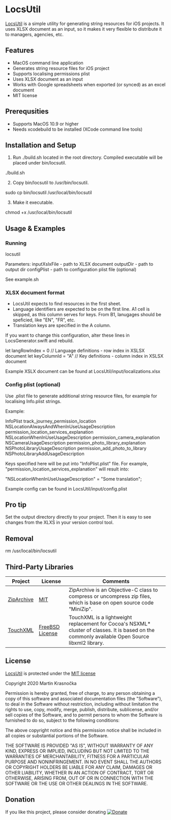 # LocsUtil

[LocsUtil](https://github.com/martinkrasnocka/LocsUtil) is a simple utility for generating string resources for iOS projects. It uses XLSX document as an input, so it makes it very flexible to distribute it to managers, agencies, etc.

## Features

- MacOS command line application
- Generates string resource files for iOS project
- Supports localising permissions plist
- Uses XLSX document as an input
- Works with Google spreadsheets when exported (or synced) as an excel document
- MIT license

## Prerequsities
- Supports MacOS 10.9 or higher
- Needs xcodebuild to be installed (XCode command line tools)

## Installation and Setup

1. Run ./build.sh located in the root directory. Compiled executable will be placed under bin/locsutil.

<cd into project root directory>
./build.sh

2. Copy bin/locsutil to /usr/bin/locsutil.

sudo cp bin/locsutil /usr/local/bin/locsutil

3. Make it executable.

chmod +x /usr/local/bin/locsutil


## Usage & Examples

### Running

locsutil <inputXslxFile> <outputDir> <configPlist>

Parameters:
    inputXslxFile - path to XLSX document
    outputDir - path to output dir
    configPlist - path to configuration plist file (optional)

See example.sh

### XLSX document format
- LocsUtil expects to find resources in the first sheet.
- Language identifiers are expected to be on the first line. A1 cell is skipped, as this column serves for keys. From B1, lanugages should be speficied, like "EN", "FR", etc.
- Translation keys are specified in the A column.

If you want to change this configuration, alter these lines in LocsGenerator.swift and rebuild.

let langRowIndex = 0 // Language definitions - row index in XSLSX document
let keyColumnId = "A" // Key definitions - column index in XSLSX document

Example XSLX document can be found at LocsUtil/input/localizations.xlsx

### Config plist (optional)
Use .plist file to generate additional string resource files, for example for localising Info.plist strings.

Example:

<?xml version="1.0" encoding="UTF-8"?>
<!DOCTYPE plist PUBLIC "-//Apple//DTD PLIST 1.0//EN" "http://www.apple.com/DTDs/PropertyList-1.0.dtd">
<plist version="1.0">
<dict>
    <key>InfoPlist</key>
    <dict>
        <key>track_journey_permission_location</key>
        <string>NSLocationAlwaysAndWhenInUseUsageDescription</string>
        <key>permission_location_services_explanation</key>
        <string>NSLocationWhenInUseUsageDescription</string>
        <key>permission_camera_explanation</key>
        <string>NSCameraUsageDescription</string>
        <key>permission_photo_library_explanation</key>
        <string>NSPhotoLibraryUsageDescription</string>
        <key>permission_add_photo_to_library</key>
        <string>NSPhotoLibraryAddUsageDescription</string>
    </dict>
</dict>
</plist>

Keys specified here will be put into "InfoPlist.plist" file. For example, "permission_location_services_explanation" will result into:

"NSLocationWhenInUseUsageDescription" = "Some translation";

Example config can be found in LocsUtil/input/config.plist

## Pro tip
Set the output directory directly to your project. Then it is easy to see changes from the XLXS in your version control tool.

## Removal

rm /usr/local/bin/locsutil


## Third-Party Libraries

|Project|License|Comments|
|-|-|-|
|[ZipArchive](https://code.google.com/archive/p/ziparchive/)|[MIT](http://www.opensource.org/licenses/mit-license.php)|ZipArchive is an Objective-C class to compress or uncompress zip files, which is base on open source code "MiniZip".|
[TouchXML](https://github.com/TouchCode/TouchXML)|[FreeBSD License](https://www.freebsd.org/copyright/freebsd-license.html)|TouchXML is a lightweight replacement for Cocoa's NSXML* cluster of classes. It is based on the commonly available Open Source libxml2 library.|

## License

[LocsUtil](https://github.com/martinkrasnocka/LocsUtil) is protected under the [MIT license](http://www.opensource.org/licenses/mit-license.php)

Copyright 2020 Martin Krasnočka

Permission is hereby granted, free of charge, to any person obtaining a copy of this software and associated documentation files (the "Software"), to deal in the Software without restriction, including without limitation the rights to use, copy, modify, merge, publish, distribute, sublicense, and/or sell copies of the Software, and to permit persons to whom the Software is furnished to do so, subject to the following conditions:

The above copyright notice and this permission notice shall be included in all copies or substantial portions of the Software.

THE SOFTWARE IS PROVIDED "AS IS", WITHOUT WARRANTY OF ANY KIND, EXPRESS OR IMPLIED, INCLUDING BUT NOT LIMITED TO THE WARRANTIES OF MERCHANTABILITY, FITNESS FOR A PARTICULAR PURPOSE AND NONINFRINGEMENT. IN NO EVENT SHALL THE AUTHORS OR COPYRIGHT HOLDERS BE LIABLE FOR ANY CLAIM, DAMAGES OR OTHER LIABILITY, WHETHER IN AN ACTION OF CONTRACT, TORT OR OTHERWISE, ARISING FROM, OUT OF OR IN CONNECTION WITH THE SOFTWARE OR THE USE OR OTHER DEALINGS IN THE SOFTWARE.

## Donation

If you like this project, please consider donating [![Donate](https://img.shields.io/badge/Donate-PayPal-green.svg)](https://www.paypal.com/cgi-bin/webscr?cmd=_donations&business=VUAUV9BSVNUYJ&currency_code=EUR&source=url)
